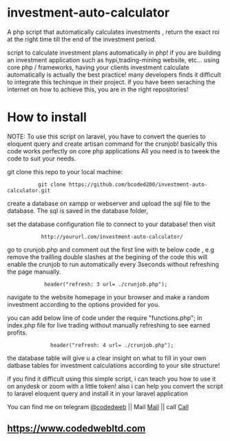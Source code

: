 # investment-auto-calculator
A php script that automatically calculates investments , return the exact roi at the right time till the end of the investment period. 



  script to calculate investment plans automatically in php!
 if you are building an investment application such as hypi,trading-mining website, etc... using core php / frameworks, having your clients investment calculate  automatically is actually the best practice! many developers finds it difficult to integrate this techinque in their project. if you have been seraching the             internet on how to achieve this, you are in the right repositories!
       
   <h1> How to install</h1>
  NOTE: To use this script on laravel, you have to convert the queries to eloquent query and create artisan command for the crunjob! 
  basically this code works perfectly on core php applications All you need is to tweek the code to suit your needs. 
  
  git clone this repo to your local machine:
  
              git clone https://github.com/bcoded200/investment-auto-calculator.git
  
  create a database on xampp or webserver and upload the sql file to the database. The sql is saved in the database folder,
  
  set the database configuration file to connect to your database!  then visit
                 
               http://yoururl.com/investment-auto-calculator/
  
  go to crunjob.php and comment out the first line with te below code , e.g remove the trailling double slashes at the begining of the code this will enable the crunjob to run automatically every 3seconds without refreshing the page manually.
                
                header("refresh: 3 url= ./crunjob.php");
  
  navigate to the website homepage in your browser and make a random investment according to the options provided for you.
  
  you can add below line of code under the require "functions.php"; in index.php file for live trading without manually refreshing to see earned profits.
  
                  header("refresh: 4 url= ./crunjob.php");
               
  the database table will give u a clear insight on what to fill in your own datbase tables for investment
  calculations according to your site structure!
 
  if you find it difficult using this simple script,
  i can teach you how to use it on anydesk or zoom with a little token!
  also i can  help you convert the script to laravel eloquent query and
  install it in your laravel application
 
  You can find me on telegram <a href='https://telegram.com/@codedweb' target='__blank'>@codedweb</a>  || Mail <a href='mailto:dakingeorge58@gmail.com'>Mail</a> || call <a href='+2348162791926'>Call</a>
  
  ##    https://www.codedwebltd.com
